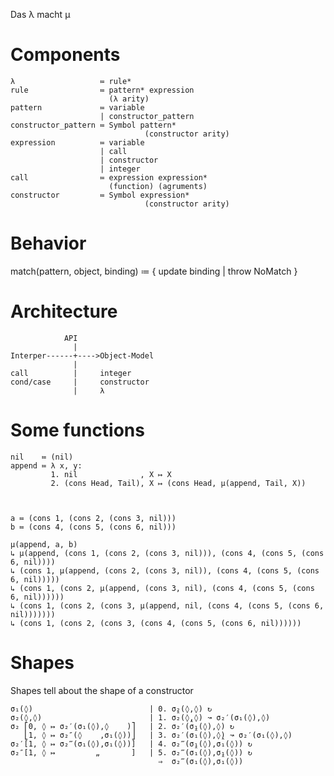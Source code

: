 Das λ macht μ

Components
==========

    λ                   ≔ rule*
    rule                ≔ pattern* expression
                          (λ arity)
    pattern             ≔ variable
                        | constructor_pattern
    constructor_pattern ≔ Symbol pattern*
                                  (constructor arity)
    expression          ≔ variable
                        | call
                        | constructor
                        | integer
    call                ≔ expression expression*
                          (function) (agruments)
    constructor         ≔ Symbol expression*
                                  (constructor arity)

Behavior
========

match(pattern, object, binding) ≔ { update binding | throw NoMatch }




Architecture
============

                API
                  |
    Interper------+---->Object-Model
                  |
    call          |     integer
    cond/case     |     constructor
                  |     λ

Some functions
==============

    nil    ≔ (nil)
    append ≔ λ x, y:
             1. nil              , X ↦ X
             2. (cons Head, Tail), X ↦ (cons Head, μ(append, Tail, X))



    a ≔ (cons 1, (cons 2, (cons 3, nil)))
    b ≔ (cons 4, (cons 5, (cons 6, nil)))
    
    μ(append, a, b)
    ↳ μ(append, (cons 1, (cons 2, (cons 3, nil))), (cons 4, (cons 5, (cons 6, nil))))
    ↳ (cons 1, μ(append, (cons 2, (cons 3, nil)), (cons 4, (cons 5, (cons 6, nil)))))
    ↳ (cons 1, (cons 2, μ(append, (cons 3, nil), (cons 4, (cons 5, (cons 6, nil))))))
    ↳ (cons 1, (cons 2, (cons 3, μ(append, nil, (cons 4, (cons 5, (cons 6, nil)))))))
    ↳ (cons 1, (cons 2, (cons 3, (cons 4, (cons 5, (cons 6, nil))))))
    
Shapes
=====

Shapes tell about the shape of a constructor
    
    σ₁(◊)                          | 0. σ̭₂(◊,◊) ↻
    σ₂(◊,◊)                        | 1. σ₂(◊̭,◊) ↝ σ₂′(σ₁(◊),◊)
    σ₂ ⎡0, ◊ ↦ σ₂′(σ₁(◊),◊    )⎤   | 2. σ₂′(σ̭₁(◊),◊) ↻
       ⎣1, ◊ ↦ σ₂″(◊    ,σ₁(◊))⎦   | 3. σ₂′(σ₁(◊),◊̭) ↝ σ₂′(σ₁(◊),◊)
    σ₂′[1, ◊ ↦ σ₂‴(σ₁(◊),σ₁(◊))]   | 4. σ₂‴(σ̭₁(◊),σ₁(◊)) ↻
    σ₂″[1, ◊ ↦         „       ]   | 5. σ₂‴(σ₁(◊),σ̭₁(◊)) ↻
                                     ⇒  σ₂‴(σ₁(◊),σ₁(◊))
